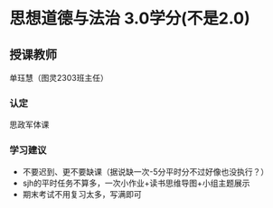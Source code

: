 # 思想道德与法治 3.0学分(不是2.0)
## 授课教师
单珏慧（图灵2303班主任）

### 认定
思政军体课

### 学习建议
- 不要迟到、更不要缺课（据说缺一次-5分平时分不过好像也没执行？）
- sjh的平时任务不算多，一次小作业+读书思维导图+小组主题展示
- 期末考试不用复习太多，写满即可